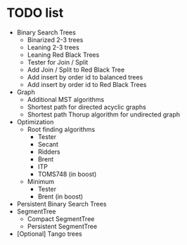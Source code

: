 # TODO list
* Binary Search Trees
	* Binarized 2-3 trees
	* Leaning 2-3 trees
	* Leaning Red Black Trees
	* Tester for Join / Split
	* Add Join / Split to Red Black Tree
	* Add insert by order id to balanced trees
	* Add insert by order id to Red Black Trees
* Graph
	* Additional MST algorithms
	* Shortest path for directed acyclic graphs
	* Shortest path Thorup algorithm for undirected graph
* Optimization
	* Root finding algorithms
		* Tester
		* Secant
		* Ridders
		* Brent
		* ITP
		* TOMS748 (in boost)
	* Minimum
		* Tester
		* Brent (in boost)
* Persistent Binary Search Trees
* SegmentTree
	* Compact SegmentTree
	* Persistent SegmentTree
* [Optional] Tango trees
